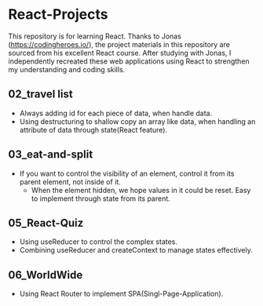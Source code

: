 # React-Projects
This repository is for learning React. Thanks to Jonas (https://codingheroes.io/), the project materials in this repository are sourced from his excellent React course. After studying with Jonas, I independently recreated these web applications using React to strengthen my understanding and coding skills.

## 02_travel list
- Always adding id for each piece of data, when handle data.
- Using destructuring to shallow copy an array like data, when handling an attribute of data through state(React feature).

## 03_eat-and-split
- If you want to control the visibility of an element, control it from its parent element, not inside of it.
  - When the element hidden, we hope values in it could be reset. Easy to implement through state from its parent.

## 05_React-Quiz
- Using useReducer to control the complex states.
- Combining useReducer and createContext to manage states effectively.

## 06_WorldWide
- Using React Router to implement SPA(Singl-Page-Application).